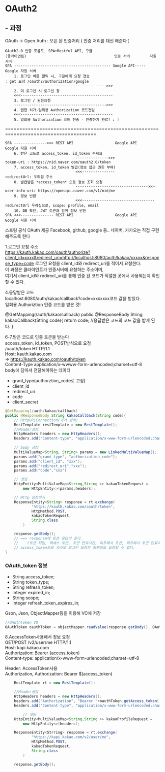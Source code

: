 # OAuth2

## - 과정
OAuth -> Open Auth : 오픈 된 인증처리 ( 인증 처리를 대신 해준다 )

    OAuth2.0 인증 흐름도, SPA+Restful API, 구글
    (클라이언트)                                        인증 서버         자원 서버
    SPA -------------------------------------------- Google API----- Google 자원 서버
        1. 로그인 버튼 클릭 시, 구글에게 요청 전송                                          : get 요청 /oauth2/authorization/google
        ------------------------------------------>>>
        2. 미 로그인 시 로그인 창
        <<<------------------------------------------
        3. 로그인 / 권한요청
        ------------------------------------------>>>
        4. 권한 허가-일회용 Authorization 코드전달
        <<<------------------------------------------
        5. 일회용 Authorization 코드 전송 - 인증하기 완료! : )

======================================================================================

    SPA --------------->>> REST API                   Google API      Google 자원 서버
        6. 받은 코드로 access_token, id_token 주세요
                                    --------------->>>                            token-uri : https://nid.naver.com/oauth2.0/token
        7. access_token, id_token 발급(정보 접근 권한 부여)
                                    <<<---------------                            redirectUrl: 우리집 주소
        8. 발급받은 *access_token* 으로 정보 조회 요청
                                    --------------------------------->>>          user-info-uri: https://openapi.naver.com/v1/nid/me
        9. 정보 반환
                                    <<<---------------------------------          redirectUrl 우리집으로, scope: profile, email
        10. DB 확인, JWT 토큰과 함께 정보 반환
    SPA <<<--------------- REST API                   Google API      Google 자원 서버


스프링 공식 OAuth 제공 Facebook, github, google 등..
네이버, 카카오는 직접 구현해주도록 한다


1.로그인 요청 주소  
https://kauth.kakao.com/oauth/authorize?client_id=xxxx&redirect_uri=http://localhost:8080/auth/kakao/xxxxx&response_type=code
로그인 요청을 client_id와 redirect_uri를 적어서 요청한다.  
이 과정은 클라이언트가 인증서버에 요청하는 주소이며,  
 여기서 client_id와 redirect_uri를 통해 인증 된 코드가 적절한 곳에서 사용되는지 확인할 수 있다.


4.응답받은 코드  
localhost:8080/auth/kakao/callback?code=xxxxxxx코드 값을 받았다.  
 일회용 Authoriztion 인증 코드를 받은 것!

@GetMapping(/auth/kakao/callback)
public @ResponseBody String kakaoCallback(String code){
    return code; //응답받은 코드의 코드 값을 받게 된다.
}

6-7.받은 코드로 인증 토큰을 받는다  
access_token, id_token, POST방식으로 요청  
/oauth/token HTTP/1.1  
Host: kauth.kakao.com  
    => https://kauth.kakao.com/oauth/token  
Content-Type application/x-wwww-form-urlencoded;charset=utf-8  
body에 담아서 전달해야하는 데이터   
- grant_type(authorztion_code로 고정)
- client_id 
- redirect_uri
- code
- client_secret

```java
@GetMapping(/auth/kakao/callback)
public @ResponseBody String kakaoCallback(String code){
    // HttpURLConnection(과거 방식)
    RestTemplate restTemplate = new RestTemplate();
    //Header생성
    HttpHeaders headers = new HttpHeaders();
    headers.add("Content-type", "application/x-www-form-urlencoded;charset=utf-8");
    
    // body 생성
    MultiValueMap<String, String> params = new LinkedMultiValueMap();
    params.add("grand_type", "authorization_code");
    params.add("client_id", "xxx");
    params.add("redirect_uri","xxx");
    params.add("code","xxx")

    // 셋팅
    HttpEntity<MultiValueMap<String,String >> kakaoTokenRequest =
        new HttpEntity<>(params,headers);

    // Http 요청하기
    ResponseEntity<String> response = rt.exchange(
            "https://kauth.kakao.com/oauth/token",
            HttpMethod.POST,
            kakaoTokenRequest,
            String.class
        )

    response.getBody();
    // ==> response에 토큰 응답이 온다.
    //    (토큰 타입, 액세스 토큰, 토큰 만료시간, 리프레시 토큰, 리프레시 토큰 만료시간, 스코프 등)
    // access_token으로 카카오 로그인 요청한 회원정보 요청할 수 있다.
}
```

### OAuth_token 정보  
- String access_token;
- String token_type;
- String refresh_token;
- Integer expired_in;
- String scope;
- Integer refresh_token_expires_in;

Gson, Json, ObjectMapper등을 이용해 VO에 저장

```java
//OAuthToken VO
OAuthToken oauthToken = objectMapper.readValue(response.getBody(), OAuthToken.class);
```

8.AccessToken사용해서 정보 요청  
GET/POST /v2/user/me HTTP/1.1  
Host: kapi.kakao.com  
Authorization: Bearer {access.token}  
Content-type: application/x-www-form-urlencoded;charset=utf-8  

Header: AccessToken사용  
Authorization, Authorization: Bearer $(access_token)  

```java
    RestTemplate rt = new RestTemplate();

    //Header생성
    HttpHeaders headers = new HttpHeaders();
    headers.add("Authorization", "Bearer "+oauthToken.getAccess_token())
    headers.add("Content-type", "application/x-www-form-urlencoded;charset=utf-8"); 

        // 셋팅
    HttpEntity<MultiValueMap<String,String >> kakaoProfileRequest =
        new HttpEntity<>(headers);

    ResponseEntity<Strring> response = rt.exchange(
            "https://kapi.kakao.com/v2/user/me",
            HttpMethod.POST,
            kakaoTokenRequest,
            String.class
        )

    response.getBody();

```